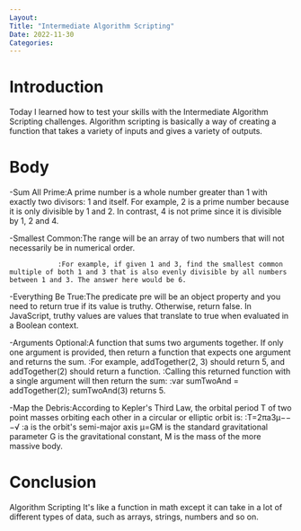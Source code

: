 ```yaml
---
Layout:
Title: "Intermediate Algorithm Scripting"
Date: 2022-11-30
Categories:
---
```

# Introduction
Today I learned how to test your skills with the Intermediate Algorithm Scripting challenges.
Algorithm scripting is basically a way of creating a function that takes a variety of inputs and gives a variety of outputs.

# Body
-Sum All Prime:A prime number is a whole number greater than 1 with exactly two divisors: 1 and itself. For example, 2 is a prime number because it is only divisible by 1 and 2. In contrast, 4 is not prime since it is divisible by 1, 2 and 4.

-Smallest Common:The range will be an array of two numbers that will not necessarily be in numerical order.
                 
                :For example, if given 1 and 3, find the smallest common multiple of both 1 and 3 that is also evenly divisible by all numbers between 1 and 3. The answer here would be 6.

-Everything Be True:The predicate pre will be an object property and you need to return true if its value is truthy. Otherwise, return false.
In JavaScript, truthy values are values that translate to true when evaluated in a Boolean context.

-Arguments Optional:A function that sums two arguments together. If only one argument is provided, then return a function that expects one argument and returns the sum.
                   :For example, addTogether(2, 3) should return 5, and addTogether(2) should return a function.
                   :Calling this returned function with a single argument will then return the sum:
                   :var sumTwoAnd = addTogether(2);
                   sumTwoAnd(3) returns 5.

-Map the Debris:According to Kepler's Third Law, the orbital period  T  of two point masses orbiting each other in a circular or elliptic orbit is:
                :T=2πa3μ−−−√
                :a  is the orbit's semi-major axis
                 μ=GM  is the standard gravitational parameter
                 G is the gravitational constant,
                 M is the mass of the more massive body.

# Conclusion
Algorithm Scripting  It's like a function in math except it can take in a lot of different types of data, such as arrays, strings, numbers and so on.





